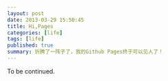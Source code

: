 ```yaml
---
layout: post
date: 2013-03-29 15:50:45
title: Hi,Pages 
categories: [life]
tags: [life]
published: true
summary: 折腾了一阵子了，我的Github Pages终于可以见人了！
---
```


To be continued.

